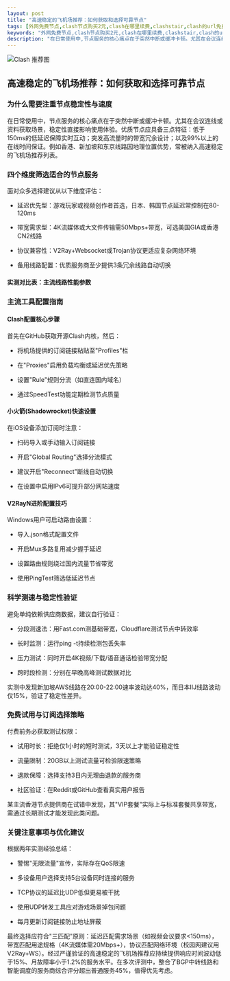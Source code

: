 ```yaml
---
layout: post
title: "高速稳定的飞机场推荐：如何获取和选择可靠节点"
tags: [外网免费节点,clash节点购买2元,clash在哪里续费,clashstair,clash的url免费]
keywords: "外网免费节点,clash节点购买2元,clash在哪里续费,clashstair,clash的url免费"
description: "在日常使用中,节点服务的核心痛点在于突然中断或缓冲卡顿。尤其在会议连线或资料获取场景,稳定性直接影响使用体验。优质节点应具备三点特征:低于150ms的低延迟保障实时互动；突发高流量时的带宽冗余设计；以及99%以上的在线时间保证。例如香港、新加坡和东京线路因地理位置优势,常被纳入高速稳定的飞机场推荐列表。"
---
```


![Clash 推荐图](https://clashjd.github.io/assets/img/clash节点推荐.png)

## 高速稳定的飞机场推荐：如何获取和选择可靠节点

### 为什么需要注重节点稳定性与速度

在日常使用中，节点服务的核心痛点在于突然中断或缓冲卡顿。尤其在会议连线或资料获取场景，稳定性直接影响使用体验。优质节点应具备三点特征：低于150ms的低延迟保障实时互动；突发高流量时的带宽冗余设计；以及99%以上的在线时间保证。例如香港、新加坡和东京线路因地理位置优势，常被纳入高速稳定的飞机场推荐列表。

### 四个维度筛选适合的节点服务

面对众多选择建议从以下维度评估：

- 延迟优先型：游戏玩家或视频创作者首选，日本、韩国节点延迟常控制在80-120ms

- 带宽需求型：4K流媒体或大文件传输需50Mbps+带宽，可选美国GIA或香港CN2线路

- 协议兼容性：V2Ray+Websocket或Trojan协议更适应复杂网络环境

- 备用线路配置：优质服务商至少提供3条冗余线路自动切换

#### 实测对比表：主流线路性能参数

### 主流工具配置指南

#### Clash配置核心步骤

首先在GitHub获取开源Clash内核，然后：

- 将机场提供的订阅链接粘贴至"Profiles"栏

- 在"Proxies"启用负载均衡或延迟优先策略

- 设置"Rule"规则分流（如直连国内域名）

- 通过SpeedTest功能定期检测节点质量

#### 小火箭(Shadowrocket)快速设置

在iOS设备添加订阅时注意：

- 扫码导入或手动输入订阅链接

- 开启"Global Routing"选择分流模式

- 建议开启"Reconnect"断线自动切换

- 在设置中启用IPv6可提升部分网站速度

#### V2RayN进阶配置技巧

Windows用户可启动路由设置：

- 导入.json格式配置文件

- 开启Mux多路复用减少握手延迟

- 设置路由规则绕过国内流量节省带宽

- 使用PingTest筛选低延迟节点

### 科学测速与稳定性验证

避免单纯依赖供应商数据，建议自行验证：

- 分段测速法：用Fast.com测基础带宽，Cloudflare测试节点中转效率

- 长时监测：运行ping -t持续检测包丢失率

- 压力测试：同时开启4K视频/下载/语音通话检验带宽分配

- 跨时段检测：分别在早晚高峰测试数据对比

实测中发现新加坡AWS线路在20:00-22:00速率波动达40%，而日本IIJ线路波动仅15%，验证了稳定性差异。

### 免费试用与订阅选择策略

付费前务必获取测试权限：

- 试用时长：拒绝仅1小时的短时测试，3天以上才能验证稳定性

- 流量限制：20GB以上测试流量可检验限速策略

- 退款保障：选择支持3日内无理由退款的服务商

- 社区验证：在Reddit或GitHub查看真实用户报告

某主流香港节点提供商在试错中发现，其"VIP套餐"实际上与标准套餐共享带宽，需通过长期测试才能发现此类问题。

### 关键注意事项与优化建议

根据两年实测经验总结：

- 警惕"无限流量"宣传，实际存在QoS限速

- 多设备用户选择支持5台设备同时连接的服务

- TCP协议的延迟比UDP低但更易被干扰

- 使用UDP转发工具应对游戏场景掉包问题

- 每月更新订阅链接防止地址屏蔽

最终选择应符合"三匹配"原则：延迟匹配需求场景（如视频会议要求<150ms），带宽匹配用途规格（4K流媒体需20Mbps+），协议匹配网络环境（校园网建议用V2Ray+WS）。经过严谨验证的高速稳定的飞机场推荐应持续提供响应时间波动低于15%、月故障率小于1.2%的服务水平。在多次评测中，整合了BGP中转线路和智能调度的服务商综合评分超出普通服务45%，值得优先考虑。